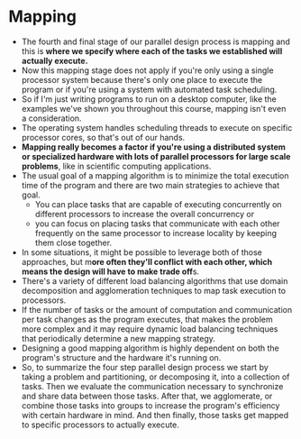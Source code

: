# Mapping

- The fourth and final stage of our parallel design process is mapping and this is **where we specify where each of the tasks we established will actually execute.**
- Now this mapping stage does not apply if you're only using a single processor system because there's only one place to execute the program or if you're using a system with automated task scheduling.
- So if I'm just writing programs to run on a desktop computer, like the examples we've shown you throughout this course, mapping isn't even a consideration.
- The operating system handles scheduling threads to execute on specific processor cores, so that's out of our hands.
- **Mapping really becomes a factor if you're using a distributed system or specialized hardware with lots of parallel processors for large scale problems**, like in scientific computing applications.
- The usual goal of a mapping algorithm is to minimize the total execution time of the program and there are two main strategies to achieve that goal.
  - You can place tasks that are capable of executing concurrently on different processors to increase the overall concurrency or
  - you can focus on placing tasks that communicate with each other frequently on the same processor to increase locality by keeping them close together.
- In some situations, it might be possible to leverage both of those approaches, but m**ore often they'll conflict with each other, which means the design will have to make trade off**s.
- There's a variety of different load balancing algorithms that use domain decomposition and agglomeration techniques to map task execution to processors.
-  If the number of tasks or the amount of computation and communication per task changes as the program executes, that makes the problem more complex and it may require dynamic load balancing techniques that periodically determine a new mapping strategy.
- Designing a good mapping algorithm is highly dependent on both the program's structure and the hardware it's running on.
- So, to summarize the four step parallel design process we start by taking a problem and partitioning, or decomposing it, into a collection of tasks. Then we evaluate the communication necessary to synchronize and share data between those tasks. After that, we agglomerate, or combine those tasks into groups to increase the program's efficiency with certain hardware in mind. And then finally, those tasks get mapped to specific processors to actually execute.
